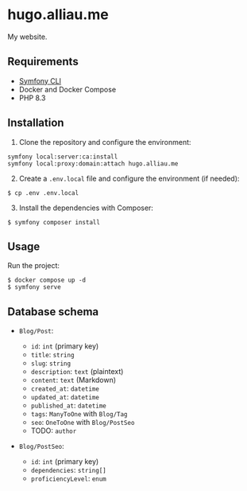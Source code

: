 # hugo.alliau.me

My website.

## Requirements

- [Symfony CLI](https://symfony.com/download)
- Docker and Docker Compose
- PHP 8.3

## Installation

1. Clone the repository and configure the environment:
```shell
symfony local:server:ca:install
symfony local:proxy:domain:attach hugo.alliau.me
```

2. Create a `.env.local` file and configure the environment (if needed):
```shell
$ cp .env .env.local
```

3. Install the dependencies with Composer:
```shell
$ symfony composer install
```

## Usage

Run the project:

```shell
$ docker compose up -d
$ symfony serve
```

## Database schema

- `Blog/Post`:
  - `id`: `int` (primary key)
  - `title`: `string`
  - `slug`: `string`
  - `description`: `text` (plaintext)
  - `content`: `text` (Markdown)
  - `created_at`: `datetime`
  - `updated_at`: `datetime`
  - `published_at`: `datetime`
  - `tags`: `ManyToOne` with `Blog/Tag`
  - `seo`: `OneToOne` with `Blog/PostSeo`
  - TODO: `author`

- `Blog/PostSeo`:
  - `id`: `int` (primary key)
  - `dependencies`: `string[]`
  - `proficiencyLevel`: `enum`
